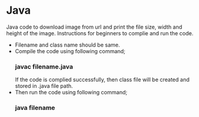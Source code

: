 # Java
Java code to download image from url and print the file size, width and height of the image.
Instructions for beginners to complie and run the code. 
* Filename and class name should be same.
* Compile the code using following command;
    ###  javac filename.java
  If the code is complied successfully, then class file will be created and stored in .java file path.
* Then run the code using following command;
    ###  java filename
